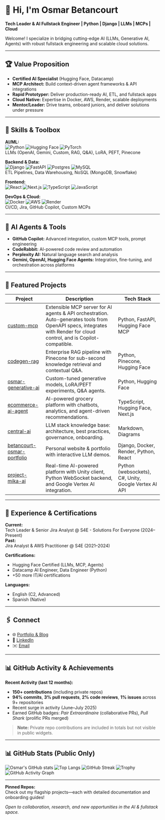 # 👋 Hi, I'm Osmar Betancourt

**Tech Leader & AI Fullstack Engineer | Python | Django | LLMs | MCPs | Cloud**

Welcome! I specialize in bridging cutting-edge AI (LLMs, Generative AI, Agents) with robust fullstack engineering and scalable cloud solutions.

---

## 🏆 Value Proposition

- **Certified AI Specialist** (Hugging Face, Datacamp)
- **MCP Architect:** Build context-driven agent frameworks & API integrations
- **Rapid Prototyper:** Deliver production-ready AI, ETL, and fullstack apps
- **Cloud Native:** Expertise in Docker, AWS, Render, scalable deployments
- **Mentor/Leader:** Drive teams, onboard juniors, and deliver solutions under pressure

---

## 🧠 Skills & Toolbox

**AI/ML:**  
![Python](https://img.shields.io/badge/python-3776AB?logo=python&logoColor=white) ![Hugging Face](https://img.shields.io/badge/huggingface-fcc419?logo=huggingface&logoColor=white) ![PyTorch](https://img.shields.io/badge/pytorch-EE4C2C?logo=pytorch&logoColor=white)  
LLMs (OpenAI, Gemini, Custom, RAG, Q&A), LoRA, PEFT, Pinecone

**Backend & Data:**  
![Django](https://img.shields.io/badge/django-092E20?logo=django&logoColor=white) ![FastAPI](https://img.shields.io/badge/fastapi-009688?logo=fastapi&logoColor=white) ![Postgres](https://img.shields.io/badge/postgres-4169E1?logo=postgresql&logoColor=white) ![MySQL](https://img.shields.io/badge/mysql-4479A1?logo=mysql&logoColor=white)  
ETL Pipelines, Data Warehousing, NoSQL (MongoDB, Snowflake)

**Frontend:**  
![React](https://img.shields.io/badge/react-61DAFB?logo=react&logoColor=white) ![Next.js](https://img.shields.io/badge/next.js-000000?logo=nextdotjs&logoColor=white) ![TypeScript](https://img.shields.io/badge/typescript-3178C6?logo=typescript&logoColor=white) ![JavaScript](https://img.shields.io/badge/javascript-F7DF1E?logo=javascript&logoColor=white)

**DevOps & Cloud:**  
![Docker](https://img.shields.io/badge/docker-2496ED?logo=docker&logoColor=white) ![AWS](https://img.shields.io/badge/aws-232F3E?logo=amazonaws&logoColor=white) ![Render](https://img.shields.io/badge/render-46E3B7?logo=render&logoColor=white)  
CI/CD, Jira, GitHub Copilot, Custom MCPs

---

## 🤖 AI Agents & Tools

- **GitHub Copilot:** Advanced integration, custom MCP tools, prompt engineering
- **CodeRabbit:** AI-powered code review and automation
- **Perplexity AI:** Natural language search and analysis
- **Gemini, OpenAI, Hugging Face Agents:** Integration, fine-tuning, and orchestration across platforms

---

## 🚀 Featured Projects

| Project                                             | Description                                                             | Tech Stack         |
|-----------------------------------------------------|-------------------------------------------------------------------------|--------------------|
| [custom-mcp](https://github.com/osmarbetancourt/custom-mcp)             | Extensible MCP server for AI agents & API orchestration. Auto-generates tools from OpenAPI specs, integrates with Render for cloud control, and is Copilot-compatible. | Python, FastAPI, Hugging Face MCP |
| [codegen-rag](https://github.com/osmarbetancourt/codegen-rag)           | Enterprise RAG pipeline with Pinecone for sub-second knowledge retrieval and contextual Q&A. | Python, Pinecone, Hugging Face |
| [osmar-generative-ai](https://github.com/osmarbetancourt/osmar-generative-ai) | Custom-tuned generative models, LoRA/PEFT experiments, Q&A agents. | Python, Hugging Face |
| [ecommerce-ai-agent](https://github.com/osmarbetancourt/ecommerce-ai-agent)   | AI-powered grocery platform with chatbots, analytics, and agent-driven recommendations. | TypeScript, Hugging Face, Next.js |
| [central-ai](https://github.com/osmarbetancourt/central-ai)             | LLM stack knowledge base: architecture, best practices, governance, onboarding. | Markdown, Diagrams |
| [betancourt-osmar-portfolio](https://github.com/osmarbetancourt/betancourt-osmar-portfolio) | Personal website & portfolio with interactive LLM demos. | Django, Docker, Render, Python, React |
| [project-mika-ai](https://github.com/osmarbetancourt/project-mika-ai) | Real-time AI-powered platform with Unity client, Python WebSocket backend, and Google Vertex AI integration. | Python (websockets), C#, Unity, Google Vertex AI API |

---

## 💼 Experience & Certifications

**Current:**  
Tech Leader & Senior Jira Analyst @ S4E - Solutions For Everyone (2024–Present)  
**Past:**  
Jira Analyst & AWS Practitioner @ S4E (2021–2024)

**Certifications:**  
- Hugging Face Certified (LLMs, MCP, Agents)
- Datacamp AI Engineer, Data Engineer (Python)
- +50 more IT/AI certifications

**Languages:**  
- English (C2, Advanced)
- Spanish (Native)

---

## 🖇️ Connect

- 🌐 [Portfolio & Blog](https://www.betancourtosmar.com/)
- 💼 [LinkedIn](https://www.linkedin.com/in/osmarbetancourt/)
- ✉️ [Email](mailto:oaba.dev@gmail.com)

---

## 📊 GitHub Activity & Achievements

**Recent Activity (last 12 months):**
- **150+ contributions** (including private repos)
- **94% commits**, **3% pull requests**, **2% code reviews**, **1% issues** across 9+ repositories
- Recent surge in activity (June–July 2025)
- Earned GitHub badges: *Pair Extraordinaire* (collaborative PRs), *Pull Shark* (prolific PRs merged)

> **Note:** Private repo contributions are included in totals but not visible in public widgets.

---

## 📊 GitHub Stats (Public Only)

![Osmar's GitHub stats](https://github-readme-stats.vercel.app/api?username=osmarbetancourt&show_icons=true&theme=radical)
![Top Langs](https://github-readme-stats.vercel.app/api/top-langs/?username=osmarbetancourt&layout=compact&theme=radical)
![GitHub Streak](https://streak-stats.demolab.com?user=osmarbetancourt&theme=radical)
![Trophy](https://github-profile-trophy.vercel.app/?username=osmarbetancourt&theme=radical)
![GitHub Activity Graph](https://github-readme-activity-graph.vercel.app/graph?username=osmarbetancourt&theme=radical)

---

**Pinned Repos:**  
Check out my flagship projects—each with detailed documentation and onboarding guides!

*Open to collaboration, research, and new opportunities in the AI & fullstack space.*
